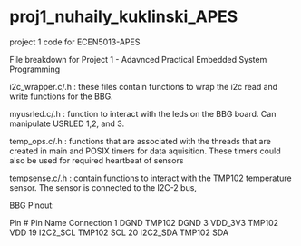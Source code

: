 # proj1_nuhaily_kuklinski_APES
project 1 code for ECEN5013-APES

File breakdown for Project 1 - Adavnced Practical Embedded System Programming

i2c_wrapper.c/.h : these files contain functions to wrap the i2c read and write functions for the BBG.

myusrled.c/.h : function to interact with the leds on the BBG board.  Can manipulate USRLED 1,2, and 3.

temp_ops.c/.h : functions that are associated with the threads that are created in main and POSIX timers for data aquisition.  These timers
                could also be used for required heartbeat of sensors
                
tempsense.c/.h : contain functions to interact with the TMP102 temperature sensor.  The sensor is connected to the I2C-2 bus, 



BBG Pinout:

Pin #	Pin Name	Connection
1	DGND		TMP102 DGND
3	VDD_3V3		TMP102 VDD
19	I2C2_SCL	TMP102 SCL
20	I2C2_SDA	TMP102 SDA
